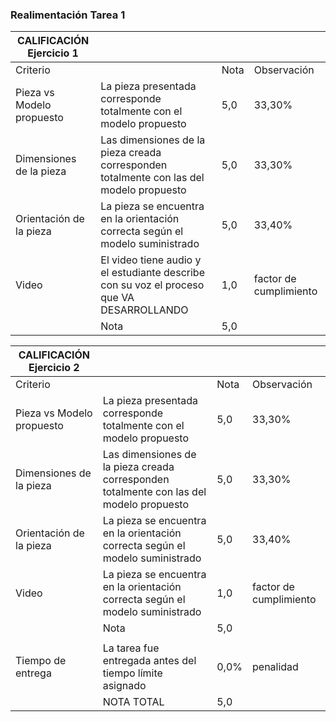 <!--

author:   Oscar Campo
email:    oicampo@uao.edu.co
version:  0.0.1
language: sp
narrator: Spanish Latin American Female

logo:     

comment:  En este documento se da la realimentación de la tarea 1 del curso

script:   
-->

### Realimentación Tarea 1
| CALIFICACIÓN Ejercicio 1  |                                                                                          |      |                        |
| ------------------------- | ---------------------------------------------------------------------------------------- | ---- | ---------------------- |
| Criterio                  |                                                                                          | Nota | Observación            |
| Pieza vs Modelo propuesto | La pieza presentada corresponde totalmente con el modelo propuesto                       | 5,0  | 33,30%                 |
| Dimensiones de la pieza   | Las dimensiones de la pieza creada corresponden totalmente con las del modelo propuesto  | 5,0  | 33,30%                 |
| Orientación de la pieza   | La pieza se encuentra en la orientación correcta según el modelo suministrado            | 5,0  | 33,40%                 |
| Video                     | El video tiene audio y el estudiante describe con su voz el proceso que VA DESARROLLANDO | 1,0  | factor de cumplimiento |
|                           | Nota                                                                                     | 5,0  |                        |

| CALIFICACIÓN Ejercicio 2  |                                                                                         |      |                        |
| ------------------------- | --------------------------------------------------------------------------------------- | ---- | ---------------------- |
| Criterio                  |                                                                                         | Nota | Observación            |
| Pieza vs Modelo propuesto | La pieza presentada corresponde totalmente con el modelo propuesto                      | 5,0  | 33,30%                 |
| Dimensiones de la pieza   | Las dimensiones de la pieza creada corresponden totalmente con las del modelo propuesto | 5,0  | 33,30%                 |
| Orientación de la pieza   | La pieza se encuentra en la orientación correcta según el modelo suministrado           | 5,0  | 33,40%                 |
| Video                     | La pieza se encuentra en la orientación correcta según el modelo suministrado           | 1,0  | factor de cumplimiento |
|                           | Nota                                                                                    | 5,0  |                        |
|                           |                                                                                         |      |                        |
| Tiempo de entrega         | La tarea fue entregada antes del tiempo límite asignado                                 | 0,0% | penalidad              |
|                           | NOTA TOTAL                                                                              | 5,0  |                        |
